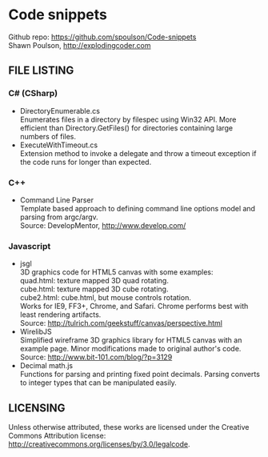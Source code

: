 Code snippets
=============

Github repo: https://github.com/spoulson/Code-snippets  
Shawn Poulson, http://explodingcoder.com

FILE LISTING
------------

### C# (CSharp)
 - DirectoryEnumerable.cs  
   Enumerates files in a directory by filespec using Win32 API.
   More efficient than Directory.GetFiles() for directories containing large numbers of files.
 - ExecuteWithTimeout.cs  
   Extension method to invoke a delegate and throw a timeout exception if the code runs for longer than expected.
   
### C++
 - Command Line Parser  
   Template based approach to defining command line options model and parsing from argc/argv.  
   Source: DevelopMentor, http://www.develop.com/

### Javascript
 - jsgl  
   3D graphics code for HTML5 canvas with some examples:  
   quad.html: texture mapped 3D quad rotating.  
   cube.html: texture mapped 3D cube rotating.  
   cube2.html: cube.html, but mouse controls rotation.  
   Works for IE9, FF3+, Chrome, and Safari.  Chrome performs best with least rendering artifacts.  
   Source: http://tulrich.com/geekstuff/canvas/perspective.html  
 - WirelibJS  
   Simplified wireframe 3D graphics library for HTML5 canvas with an example page.
   Minor modifications made to original author's code.  
   Source: http://www.bit-101.com/blog/?p=3129  
 - Decimal math.js  
   Functions for parsing and printing fixed point decimals.
   Parsing converts to integer types that can be manipulated easily.

LICENSING
---------

Unless otherwise attributed, these works are licensed under the Creative Commons Attribution license:  
http://creativecommons.org/licenses/by/3.0/legalcode.
